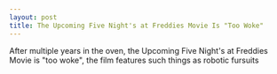 ```yaml
---
layout: post
title: The Upcoming Five Night's at Freddies Movie Is "Too Woke"
---
```


After multiple years in the oven, the Upcoming Five Night's at Freddies Movie is "too woke", the film features such things as robotic fursuits